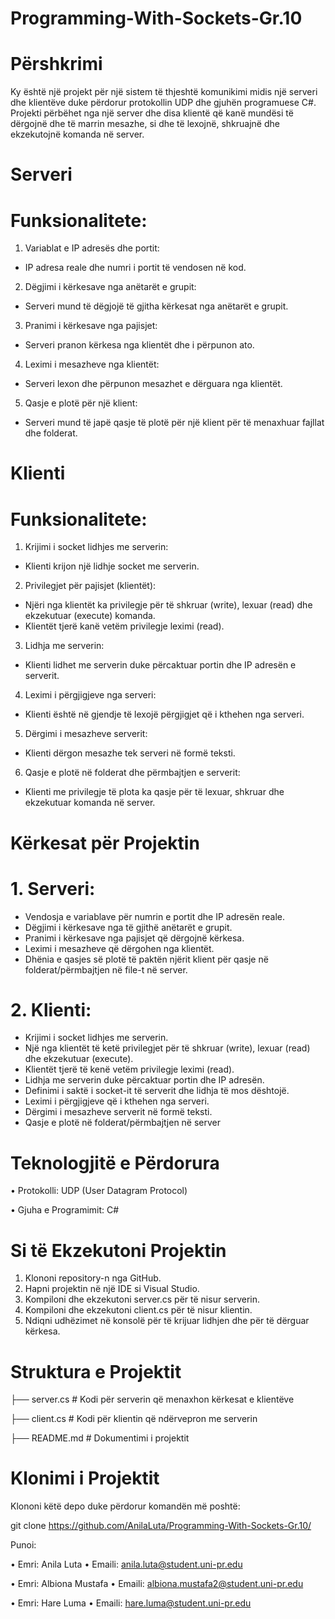 # Programming-With-Sockets-Gr.10

# Përshkrimi
Ky është një projekt për një sistem të thjeshtë komunikimi midis një serveri dhe klientëve duke përdorur protokollin UDP dhe gjuhën programuese C#. Projekti përbëhet nga një server dhe disa klientë që kanë mundësi të dërgojnë dhe të marrin mesazhe, si dhe të lexojnë, shkruajnë dhe ekzekutojnë komanda në server.

# Serveri
# Funksionalitete:
 1.	Variablat e IP adresës dhe portit:
  -	IP adresa reale dhe numri i portit të vendosen në kod.
 2.	Dëgjimi i kërkesave nga anëtarët e grupit:
  -	Serveri mund të dëgjojë të gjitha kërkesat nga anëtarët e grupit.
 3.	Pranimi i kërkesave nga pajisjet:
  -	Serveri pranon kërkesa nga klientët dhe i përpunon ato.
 4.	Leximi i mesazheve nga klientët:
  -	Serveri lexon dhe përpunon mesazhet e dërguara nga klientët.
 5.	Qasje e plotë për një klient:
  -	Serveri mund të japë qasje të plotë për një klient për të menaxhuar fajllat dhe folderat.

# Klienti
# Funksionalitete:
 1.	Krijimi i socket lidhjes me serverin:
  -	Klienti krijon një lidhje socket me serverin.
 2.	Privilegjet për pajisjet (klientët):
  -	Njëri nga klientët ka privilegje për të shkruar (write), lexuar (read) dhe ekzekutuar (execute) komanda.
  -	Klientët tjerë kanë vetëm privilegje leximi (read).
 3.	Lidhja me serverin:
  -	Klienti lidhet me serverin duke përcaktuar portin dhe IP adresën e serverit.
 4.	Leximi i përgjigjeve nga serveri:
  -	Klienti është në gjendje të lexojë përgjigjet që i kthehen nga serveri.
 5.	Dërgimi i mesazheve serverit:
  -	Klienti dërgon mesazhe tek serveri në formë teksti.
 6.	Qasje e plotë në folderat dhe përmbajtjen e serverit:
  -	Klienti me privilegje të plota ka qasje për të lexuar, shkruar dhe ekzekutuar komanda në server.

# Kërkesat për Projektin
# 1.	Serveri:
  -	Vendosja e variablave për numrin e portit dhe IP adresën reale.
  -	Dëgjimi i kërkesave nga të gjithë anëtarët e grupit.
  -	Pranimi i kërkesave nga pajisjet që dërgojnë kërkesa.
  -	Leximi i mesazheve që dërgohen nga klientët.
  -	Dhënia e qasjes së plotë të paktën njërit klient për qasje në folderat/përmbajtjen në file-t në server.
# 2.	Klienti:
  -	Krijimi i socket lidhjes me serverin.
  -	Një nga klientët të ketë privilegjet për të shkruar (write), lexuar (read) dhe ekzekutuar (execute).
  -	Klientët tjerë të kenë vetëm privilegje leximi (read).
  -	Lidhja me serverin duke përcaktuar portin dhe IP adresën.
  - Definimi i saktë i socket-it të serverit dhe lidhja të mos dështojë.
  -	Leximi i përgjigjeve që i kthehen nga serveri.
  -	Dërgimi i mesazheve serverit në formë teksti.
  -	Qasje e plotë në folderat/përmbajtjen në server

# Teknologjitë e Përdorura
 •	Protokolli: UDP (User Datagram Protocol)
 
 •	Gjuha e Programimit: C#

# Si të Ekzekutoni Projektin
 1.	Klononi repository-n nga GitHub.
 2.	Hapni projektin në një IDE si Visual Studio.
 3.	Kompiloni dhe ekzekutoni server.cs për të nisur serverin.
 4.	Kompiloni dhe ekzekutoni client.cs për të nisur klientin.
 5.	Ndiqni udhëzimet në konsolë për të krijuar lidhjen dhe për të dërguar kërkesa.

# Struktura e Projektit
├── server.cs   # Kodi për serverin që menaxhon kërkesat e klientëve

├── client.cs   # Kodi për klientin që ndërvepron me serverin

├── README.md   # Dokumentimi i projektit

# Klonimi i Projektit
Klononi këtë depo duke përdorur komandën më poshtë:

git clone https://github.com/AnilaLuta/Programming-With-Sockets-Gr.10/

Punoi:

•	Emri: Anila Luta
•	Emaili: anila.luta@student.uni-pr.edu

•	Emri: Albiona Mustafa
•	Emaili: albiona.mustafa2@student.uni-pr.edu

•	Emri: Hare Luma
•	Emaili: hare.luma@student.uni-pr.edu





    




